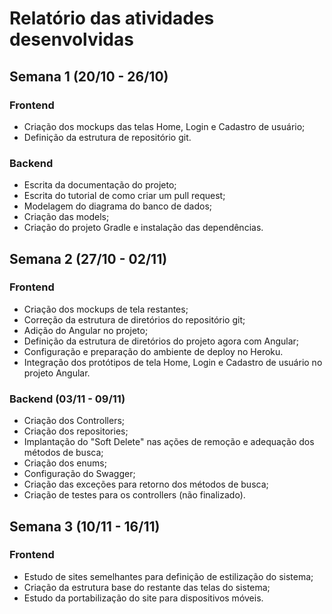 # Relatório das atividades desenvolvidas

## Semana 1 (20/10 - 26/10)
### Frontend
- Criação dos mockups das telas Home, Login e Cadastro de usuário;
- Definição da estrutura de repositório git.

### Backend
- Escrita da documentação do projeto;
- Escrita do tutorial de como criar um pull request;
- Modelagem do diagrama do banco de dados;
- Criação das models;
- Criação do projeto Gradle e instalação das dependências.

## Semana 2 (27/10 - 02/11)
### Frontend
- Criação dos mockups de tela restantes;
- Correção da estrutura de diretórios do repositório git;
- Adição do Angular no projeto;
- Definição da estrutura de diretórios do projeto agora com Angular;
- Configuração e preparação do ambiente de deploy no Heroku.
- Integração dos protótipos de tela Home, Login e Cadastro de usuário no projeto Angular.

### Backend (03/11 - 09/11)
- Criação dos Controllers;
- Criação dos repositories;
- Implantação do "Soft Delete" nas ações de remoção e adequação dos métodos de busca;
- Criação dos enums;
- Configuração do Swagger;
- Criação das exceções para retorno dos métodos de busca;
- Criação de testes para os controllers (não finalizado).

## Semana 3 (10/11 - 16/11)
### Frontend
- Estudo de sites semelhantes para definição de estilização do sistema;
- Criação da estrutura base do restante das telas do sistema;
- Estudo da portabilização do site para dispositivos móveis.
